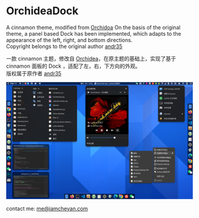 # OrchideaDock

A cinnamon theme, modified from [Orchidoa]( https://cinnamon-spices.linuxmint.com/themes/view/Orchidea) On the basis of the original theme, a panel based Dock has been implemented, which adapts to the appearance of the left, right, and bottom directions.  
Copyright belongs to the original author [andr35](https://github.com/andr35)

一款 cinnamon 主题，修改自 [Orchidea](https://cinnamon-spices.linuxmint.com/themes/view/Orchidea)，在原主题的基础上，实现了基于 cinnamon 面板的 Dock ，适配了左，右，下方向的外观。  
版权属于原作者 [andr35](https://github.com/andr35)


![thumbnail](./cinnamon/thumbnail.png)

contact me: [me@iamcheyan.com](mailto:me@iamcheyan.com)